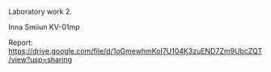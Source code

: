 Laboratory work 2.

Inna Smiiun KV-01mp

Report: https://drive.google.com/file/d/1oGmewhmKoI7U104K3zuEND7Zm9UbcZQT/view?usp=sharing
